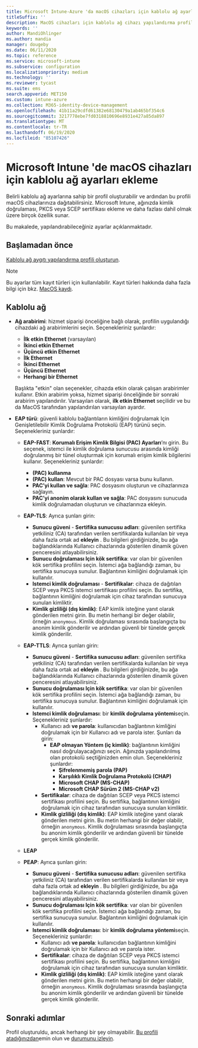 ```yaml
---
title: Microsoft Intune-Azure 'da macOS cihazları için kablolu ağ ayarlarını yapılandırma | Microsoft Docs
titleSuffix: ''
description: MacOS cihazları için kablolu ağ cihazı yapılandırma profili oluşturun veya ekleyin. Farklı ayarları görüntüleyin, sertifika ekleyin, bir EAP türü seçin ve Microsoft Intune bir kimlik doğrulama yöntemi seçin.
keywords: ''
author: MandiOhlinger
ms.author: mandia
manager: dougeby
ms.date: 06/11/2020
ms.topic: reference
ms.service: microsoft-intune
ms.subservice: configuration
ms.localizationpriority: medium
ms.technology: ''
ms.reviewer: tycast
ms.suite: ems
search.appverid: MET150
ms.custom: intune-azure
ms.collection: M365-identity-device-management
ms.openlocfilehash: 41b11a29cdfd61382e68130479a1ab465bf354c6
ms.sourcegitcommit: 3217778ebe7fd0318810696e8931e427a85da897
ms.translationtype: MT
ms.contentlocale: tr-TR
ms.lasthandoff: 06/19/2020
ms.locfileid: "85107426"
---
```

# <a name="add-wired-network-settings-for-macos-devices-in-microsoft-intune"></a>Microsoft Intune 'de macOS cihazları için kablolu ağ ayarları ekleme

Belirli kablolu ağ ayarlarına sahip bir profil oluşturabilir ve ardından bu profili macOS cihazlarınıza dağıtabilirsiniz. Microsoft Intune, ağınızda kimlik doğrulaması, PKCS veya SCEP sertifikası ekleme ve daha fazlası dahil olmak üzere birçok özellik sunar.

Bu makalede, yapılandırabileceğiniz ayarlar açıklanmaktadır.

## <a name="before-you-begin"></a>Başlamadan önce

[Kablolu ağ aygıtı yapılandırma profili oluşturun](wired-networks-configure.md).

> [!NOTE]
> Bu ayarlar tüm kayıt türleri için kullanılabilir. Kayıt türleri hakkında daha fazla bilgi için bkz. [MacOS kaydı](../enrollment/macos-enroll.md).

## <a name="wired-network"></a>Kablolu ağ

- **Ağ arabirimi**: hizmet siparişi önceliğine bağlı olarak, profilin uygulandığı cihazdaki ağ arabirimlerini seçin. Seçenekleriniz şunlardır:
  
  - **İlk etkin Ethernet** (varsayılan)
  - **İkinci etkin Ethernet**
  - **Üçüncü etkin Ethernet**
  - **İlk Ethernet**
  - **İkinci Ethernet**
  - **Üçüncü Ethernet**
  - **Herhangi bir Ethernet**

  Başlıkta "etkin" olan seçenekler, cihazda etkin olarak çalışan arabirimler kullanır. Etkin arabirim yoksa, hizmet siparişi önceliğinde bir sonraki arabirim yapılandırılır. Varsayılan olarak, **ilk etkin Ethernet** seçilidir ve bu da MacOS tarafından yapılandırılan varsayılan ayardır.

- **EAP türü**: güvenli kablolu bağlantıların kimliğini doğrulamak Için Genişletilebilir Kimlik Doğrulama Protokolü (EAP) türünü seçin. Seçenekleriniz şunlardır:

  - **EAP-FAST**: **Korumalı Erişim Kimlik Bilgisi (PAC) Ayarları**’nı girin. Bu seçenek, istemci ile kimlik doğrulama sunucusu arasında kimliği doğrulanmış bir tünel oluşturmak için korumalı erişim kimlik bilgilerini kullanır. Seçenekleriniz şunlardır:
    - **(PAC) kullanma**
    - **(PAC) kullan**: Mevcut bir PAC dosyası varsa bunu kullanın.
    - **PAC’yi kullan ve sağla**: PAC dosyasını oluşturun ve cihazlarınıza sağlayın.
    - **PAC’yi anonim olarak kullan ve sağla**: PAC dosyasını sunucuda kimlik doğrulamadan oluşturun ve cihazlarınıza ekleyin.

  - **EAP-TLS**: Ayrıca şunları girin:

    - **Sunucu güveni**  -  **Sertifika sunucusu adları**: güvenilen sertifika yetkiliniz (CA) tarafından verilen sertifikalarda kullanılan bir veya daha fazla ortak ad **ekleyin** . Bu bilgileri girdiğinizde, bu ağa bağlandıklarında Kullanıcı cihazlarında gösterilen dinamik güven penceresini atlayabilirsiniz.
    - **Sunucu doğrulaması Için kök sertifika**: var olan bir güvenilen kök sertifika profilini seçin. İstemci ağa bağlandığı zaman, bu sertifika sunucuya sunulur. Bağlantının kimliğini doğrulamak için kullanılır.
    - **Istemci kimlik doğrulaması**  -  **Sertifikalar**: cihaza de dağıtılan SCEP veya PKCS istemci sertifikası profilini seçin. Bu sertifika, bağlantının kimliğini doğrulamak için cihaz tarafından sunucuya sunulan kimliktir.
    - **Kimlik gizliliği (dış kimlik)**: EAP kimlik isteğine yanıt olarak gönderilen metni girin. Bu metin herhangi bir değer olabilir, örneğin `anonymous`. Kimlik doğrulaması sırasında başlangıçta bu anonim kimlik gönderilir ve ardından güvenli bir tünelde gerçek kimlik gönderilir.

  - **EAP-TTLS**: Ayrıca şunları girin:

    - **Sunucu güveni**  -  **Sertifika sunucusu adları**: güvenilen sertifika yetkiliniz (CA) tarafından verilen sertifikalarda kullanılan bir veya daha fazla ortak ad **ekleyin** . Bu bilgileri girdiğinizde, bu ağa bağlandıklarında Kullanıcı cihazlarında gösterilen dinamik güven penceresini atlayabilirsiniz.
    - **Sunucu doğrulaması Için kök sertifika**: var olan bir güvenilen kök sertifika profilini seçin. İstemci ağa bağlandığı zaman, bu sertifika sunucuya sunulur. Bağlantının kimliğini doğrulamak için kullanılır.
    - **Istemci kimlik doğrulaması**: bir **kimlik doğrulama yöntemi**seçin. Seçenekleriniz şunlardır:
      - Kullanıcı adı **ve parola**: kullanıcıdan bağlantının kimliğini doğrulamak için bir Kullanıcı adı ve parola ister. Şunları da girin:
        - **EAP olmayan Yöntem (iç kimlik)**: bağlantının kimliğini nasıl doğrulayacağınızı seçin. Ağınızda yapılandırılmış olan protokolü seçtiğinizden emin olun. Seçenekleriniz şunlardır:
          - **Şifrelenmemiş parola (PAP)**
          - **Karşılıklı Kimlik Doğrulama Protokolü (CHAP)**
          - **Microsoft CHAP (MS-CHAP)**
          - **Microsoft CHAP Sürüm 2 (MS-CHAP v2)**
      - **Sertifikalar**: cihaza de dağıtılan SCEP veya PKCS istemci sertifikası profilini seçin. Bu sertifika, bağlantının kimliğini doğrulamak için cihaz tarafından sunucuya sunulan kimliktir.
      - **Kimlik gizliliği (dış kimlik)**: EAP kimlik isteğine yanıt olarak gönderilen metni girin. Bu metin herhangi bir değer olabilir, örneğin `anonymous`. Kimlik doğrulaması sırasında başlangıçta bu anonim kimlik gönderilir ve ardından güvenli bir tünelde gerçek kimlik gönderilir.

  - **LEAP**

  - **PEAP**: Ayrıca şunları girin:

    - **Sunucu güveni**  -  **Sertifika sunucusu adları**: güvenilen sertifika yetkiliniz (CA) tarafından verilen sertifikalarda kullanılan bir veya daha fazla ortak ad **ekleyin** . Bu bilgileri girdiğinizde, bu ağa bağlandıklarında Kullanıcı cihazlarında gösterilen dinamik güven penceresini atlayabilirsiniz.
    - **Sunucu doğrulaması Için kök sertifika**: var olan bir güvenilen kök sertifika profilini seçin. İstemci ağa bağlandığı zaman, bu sertifika sunucuya sunulur. Bağlantının kimliğini doğrulamak için kullanılır.
    - **Istemci kimlik doğrulaması**: bir **kimlik doğrulama yöntemi**seçin. Seçenekleriniz şunlardır:
      - Kullanıcı adı **ve parola**: kullanıcıdan bağlantının kimliğini doğrulamak için bir Kullanıcı adı ve parola ister.
      - **Sertifikalar**: cihaza de dağıtılan SCEP veya PKCS istemci sertifikası profilini seçin. Bu sertifika, bağlantının kimliğini doğrulamak için cihaz tarafından sunucuya sunulan kimliktir.
      - **Kimlik gizliliği (dış kimlik)**: EAP kimlik isteğine yanıt olarak gönderilen metni girin. Bu metin herhangi bir değer olabilir, örneğin `anonymous`. Kimlik doğrulaması sırasında başlangıçta bu anonim kimlik gönderilir ve ardından güvenli bir tünelde gerçek kimlik gönderilir.

## <a name="next-steps"></a>Sonraki adımlar

Profil oluşturuldu, ancak herhangi bir şey olmayabilir. [Bu profili atadığınızdan](device-profile-assign.md)emin olun ve [durumunu izleyin](device-profile-monitor.md).
